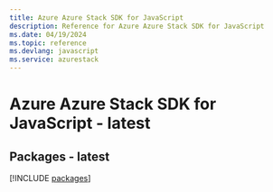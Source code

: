 ```yaml
---
title: Azure Azure Stack SDK for JavaScript
description: Reference for Azure Azure Stack SDK for JavaScript
ms.date: 04/19/2024
ms.topic: reference
ms.devlang: javascript
ms.service: azurestack
---
```

# Azure Azure Stack SDK for JavaScript - latest
## Packages - latest
[!INCLUDE [packages](azure-stack-index.md)]